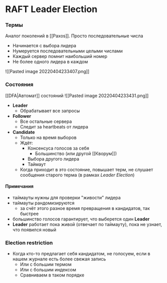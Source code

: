 # RAFT Leader Election

### Термы
Аналог поколений в [[Paxos]]. Просто последовательные числа

* Начинается с выбора лидера
* Нумеруется последовательными целыми числами
* Каждый сервер помнит наибольший номер
* Не более одного лидера в каждом

![[Pasted image 20220404233407.png]]

### Состояния

[[DFA|Автомат]] состояний
![[Pasted image 20220404233431.png]]

* **Leader**
	* Обрабатывает все запросы
* **Follower** 
	* Все остальные сервера
	* Следит за heartbeats от лидера
* **Candidate**
	* Только на время выборов
	* Ждёт:
		* Консенсуса голосов за себя
			* Большинство (или другой [[Кворум]])
		* Выбора другого лидера
		* Таймаут
	* Когда приходит в это состояние, повышает терм, не слушает сообщения старого терма (в рамках *Leader Election*)

#### Примечания
* таймауты нужны для проверки "живости" лидера
* таймауты рандомизируются
	* за счёт этого разное время превращения в кандидатов, так быстрее
* большинство голосов гарантирует, что выберется один **Leader**
* **Leader** работает пока живой (отвечает по таймауту), пока не узнает, что появился новый

### Election restriction
* Когда кто-то предлагает себя кандидатом, не голосуем, если в нашем журнале есть более свежая запись
	* Или с большим термом
	* Или с большим индексом
	* Сравниваем в таком порядке